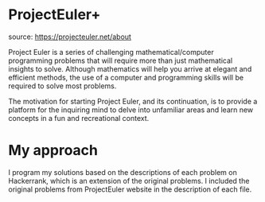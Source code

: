 # ProjectEuler+
source: https://projecteuler.net/about

Project Euler is a series of challenging mathematical/computer programming problems that will require more than just mathematical insights to solve. Although mathematics will help you arrive at elegant and efficient methods, the use of a computer and programming skills will be required to solve most problems.

The motivation for starting Project Euler, and its continuation, is to provide a platform for the inquiring mind to delve into unfamiliar areas and learn new concepts in a fun and recreational context.

# My approach
I program my solutions based on the descriptions of each problem on Hackerrank, which is an extension of the original problems. I included the original problems from ProjectEuler website in the description of each file.

